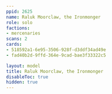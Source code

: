 ```yaml
---
ppid: 2625
name: Raluk Moorclaw, the Ironmonger
role: solo
factions:
- mercenaries
scans: 2
cards:
- 518592a1-6e95-3506-928f-d3ddf34ad49e
- fad40b2d-9ffd-364e-9cad-bae3f33322c5

layout: model
title: Raluk Moorclaw, the Ironmonger
disableToc: true
hidden: true
---
```

